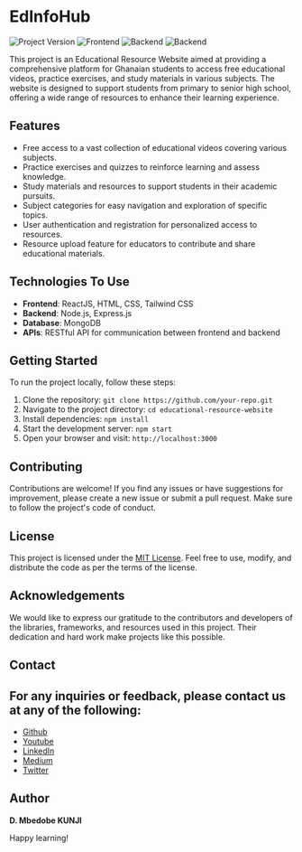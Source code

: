# EdInfoHub

![Project Version](https://img.shields.io/badge/Version-1.0.0-orange?style=for-the-badge&logo)
![Frontend](https://img.shields.io/badge/Frontend-ReactJs-blue?style=for-the-badge&logo=react)
![Backend](https://img.shields.io/badge/Database-MongoDb-green?style=for-the-badge&logo=mongodb)
![Backend](https://img.shields.io/badge/Server-Node-lightgrey?style=for-the-badge&logo=node.js)

This project is an Educational Resource Website aimed at providing a comprehensive platform for Ghanaian students to access free educational videos, practice exercises, and study materials in various subjects. The website is designed to support students from primary to senior high school, offering a wide range of resources to enhance their learning experience.

## Features

- Free access to a vast collection of educational videos covering various subjects.
- Practice exercises and quizzes to reinforce learning and assess knowledge.
- Study materials and resources to support students in their academic pursuits.
- Subject categories for easy navigation and exploration of specific topics.
- User authentication and registration for personalized access to resources.
- Resource upload feature for educators to contribute and share educational materials.

## Technologies To Use

- **Frontend**: ReactJS, HTML, CSS, Tailwind CSS
- **Backend**: Node.js, Express.js
- **Database**: MongoDB
- **APIs**: RESTful API for communication between frontend and backend

## Getting Started

To run the project locally, follow these steps:

1. Clone the repository: `git clone https://github.com/your-repo.git`
2. Navigate to the project directory: `cd educational-resource-website`
3. Install dependencies: `npm install`
4. Start the development server: `npm start`
5. Open your browser and visit: `http://localhost:3000`

## Contributing

Contributions are welcome! If you find any issues or have suggestions for improvement, please create a new issue or submit a pull request. Make sure to follow the project's code of conduct.

## License

This project is licensed under the [MIT License](https://opensource.org/licenses/MIT). Feel free to use, modify, and distribute the code as per the terms of the license.

## Acknowledgements

We would like to express our gratitude to the contributors and developers of the libraries, frameworks, and resources used in this project. Their dedication and hard work make projects like this possible.

## Contact

## For any inquiries or feedback, please contact us at any of the following:

- [Github](https://github.com/MBEDOBE/)
- [Youtube](https://youtube.com/@mbedev/)
- [LinkedIn](https://www.linkedin.com/in/danielmbedobe)
- [Medium](https://www.medium.com/@danielmbedobe)
- [Twitter](https://www.twitter.com/@kd_mbedobe)

## Author
**D. Mbedobe KUNJI**



Happy learning!

